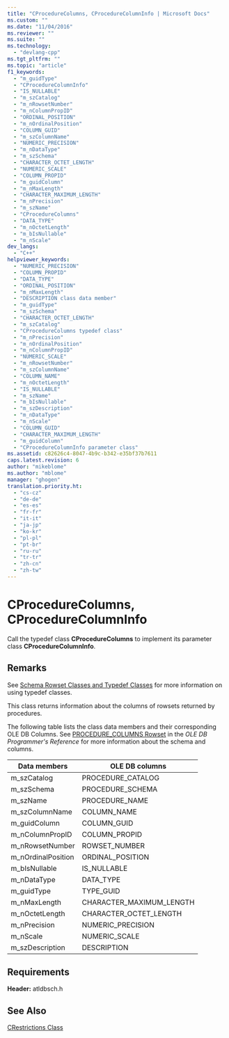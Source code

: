 ```yaml
---
title: "CProcedureColumns, CProcedureColumnInfo | Microsoft Docs"
ms.custom: ""
ms.date: "11/04/2016"
ms.reviewer: ""
ms.suite: ""
ms.technology: 
  - "devlang-cpp"
ms.tgt_pltfrm: ""
ms.topic: "article"
f1_keywords: 
  - "m_guidType"
  - "CProcedureColumnInfo"
  - "IS_NULLABLE"
  - "m_szCatalog"
  - "m_nRowsetNumber"
  - "m_nColumnPropID"
  - "ORDINAL_POSITION"
  - "m_nOrdinalPosition"
  - "COLUMN_GUID"
  - "m_szColumnName"
  - "NUMERIC_PRECISION"
  - "m_nDataType"
  - "m_szSchema"
  - "CHARACTER_OCTET_LENGTH"
  - "NUMERIC_SCALE"
  - "COLUMN_PROPID"
  - "m_guidColumn"
  - "m_nMaxLength"
  - "CHARACTER_MAXIMUM_LENGTH"
  - "m_nPrecision"
  - "m_szName"
  - "CProcedureColumns"
  - "DATA_TYPE"
  - "m_nOctetLength"
  - "m_bIsNullable"
  - "m_nScale"
dev_langs: 
  - "C++"
helpviewer_keywords: 
  - "NUMERIC_PRECISION"
  - "COLUMN_PROPID"
  - "DATA_TYPE"
  - "ORDINAL_POSITION"
  - "m_nMaxLength"
  - "DESCRIPTION class data member"
  - "m_guidType"
  - "m_szSchema"
  - "CHARACTER_OCTET_LENGTH"
  - "m_szCatalog"
  - "CProcedureColumns typedef class"
  - "m_nPrecision"
  - "m_nOrdinalPosition"
  - "m_nColumnPropID"
  - "NUMERIC_SCALE"
  - "m_nRowsetNumber"
  - "m_szColumnName"
  - "COLUMN_NAME"
  - "m_nOctetLength"
  - "IS_NULLABLE"
  - "m_szName"
  - "m_bIsNullable"
  - "m_szDescription"
  - "m_nDataType"
  - "m_nScale"
  - "COLUMN_GUID"
  - "CHARACTER_MAXIMUM_LENGTH"
  - "m_guidColumn"
  - "CProcedureColumnInfo parameter class"
ms.assetid: c82626c4-8047-4b9c-b342-e35bf37b7611
caps.latest.revision: 6
author: "mikeblome"
ms.author: "mblome"
manager: "ghogen"
translation.priority.ht: 
  - "cs-cz"
  - "de-de"
  - "es-es"
  - "fr-fr"
  - "it-it"
  - "ja-jp"
  - "ko-kr"
  - "pl-pl"
  - "pt-br"
  - "ru-ru"
  - "tr-tr"
  - "zh-cn"
  - "zh-tw"
---
```

# CProcedureColumns, CProcedureColumnInfo
Call the typedef class **CProcedureColumns** to implement its parameter class **CProcedureColumnInfo**.  
  
## Remarks  
 See [Schema Rowset Classes and Typedef Classes](../../data/oledb/schema-rowset-classes-and-typedef-classes.md) for more information on using typedef classes.  
  
 This class returns information about the columns of rowsets returned by procedures.  
  
 The following table lists the class data members and their corresponding OLE DB Columns. See [PROCEDURE_COLUMNS Rowset](https://msdn.microsoft.com/en-us/library/ms723092.aspx) in the *OLE DB Programmer's Reference* for more information about the schema and columns.  
  
|Data members|OLE DB columns|  
|------------------|--------------------|  
|m_szCatalog|PROCEDURE_CATALOG|  
|m_szSchema|PROCEDURE_SCHEMA|  
|m_szName|PROCEDURE_NAME|  
|m_szColumnName|COLUMN_NAME|  
|m_guidColumn|COLUMN_GUID|  
|m_nColumnPropID|COLUMN_PROPID|  
|m_nRowsetNumber|ROWSET_NUMBER|  
|m_nOrdinalPosition|ORDINAL_POSITION|  
|m_bIsNullable|IS_NULLABLE|  
|m_nDataType|DATA_TYPE|  
|m_guidType|TYPE_GUID|  
|m_nMaxLength|CHARACTER_MAXIMUM_LENGTH|  
|m_nOctetLength|CHARACTER_OCTET_LENGTH|  
|m_nPrecision|NUMERIC_PRECISION|  
|m_nScale|NUMERIC_SCALE|  
|m_szDescription|DESCRIPTION|  
  
## Requirements  
 **Header:** atldbsch.h  
  
## See Also  
 [CRestrictions Class](../../data/oledb/crestrictions-class.md)